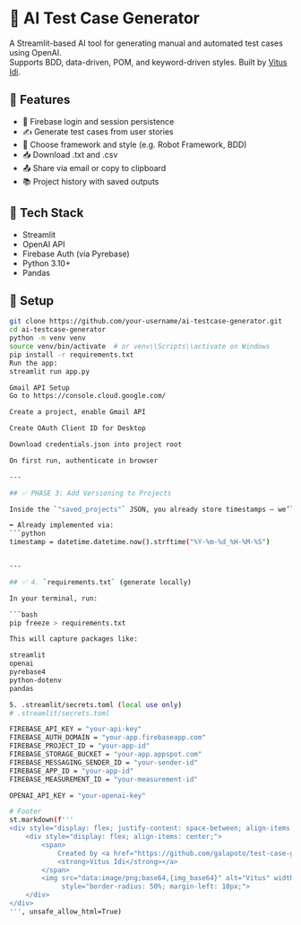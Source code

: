 # 🧪 AI Test Case Generator

A Streamlit-based AI tool for generating manual and automated test cases using OpenAI.  
Supports BDD, data-driven, POM, and keyword-driven styles. Built by [Vitus Idi](https://github.com/galapoto).

## 🚀 Features

- 🔐 Firebase login and session persistence
- ✍️ Generate test cases from user stories
- 🧱 Choose framework and style (e.g. Robot Framework, BDD)
- 📥 Download .txt and .csv
- 📤 Share via email or copy to clipboard
- 📚 Project history with saved outputs

## 🧰 Tech Stack

- Streamlit
- OpenAI API
- Firebase Auth (via Pyrebase)
- Python 3.10+
- Pandas

## 🔧 Setup

```bash
git clone https://github.com/your-username/ai-testcase-generator.git
cd ai-testcase-generator
python -m venv venv
source venv/bin/activate  # or venv\\Scripts\\activate on Windows
pip install -r requirements.txt
Run the app:
streamlit run app.py

Gmail API Setup
Go to https://console.cloud.google.com/

Create a project, enable Gmail API

Create OAuth Client ID for Desktop

Download credentials.json into project root

On first run, authenticate in browser

---

## ✅ PHASE 3: Add Versioning to Projects

Inside the `"saved_projects"` JSON, you already store timestamps — we’ll allow saving multiple versions by simply appending new ones.

➡️ Already implemented via:
```python
timestamp = datetime.datetime.now().strftime("%Y-%m-%d_%H-%M-%S")


---

## ✅ 4. `requirements.txt` (generate locally)

In your terminal, run:

```bash
pip freeze > requirements.txt

This will capture packages like:

streamlit
openai
pyrebase4
python-dotenv
pandas

5. .streamlit/secrets.toml (local use only)
# .streamlit/secrets.toml

FIREBASE_API_KEY = "your-api-key"
FIREBASE_AUTH_DOMAIN = "your-app.firebaseapp.com"
FIREBASE_PROJECT_ID = "your-app-id"
FIREBASE_STORAGE_BUCKET = "your-app.appspot.com"
FIREBASE_MESSAGING_SENDER_ID = "your-sender-id"
FIREBASE_APP_ID = "your-app-id"
FIREBASE_MEASUREMENT_ID = "your-measurement-id"

OPENAI_API_KEY = "your-openai-key"

# Footer
st.markdown(f'''
<div style="display: flex; justify-content: space-between; align-items: center; margin-top: 50px;">
    <div style="display: flex; align-items: center;">
        <span>
            Created by <a href="https://github.com/galapoto/test-case-generator.git" target="_blank">
            <strong>Vitus Idi</strong></a>
        </span>
        <img src="data:image/png;base64,{img_base64}" alt="Vitus" width="40"
             style="border-radius: 50%; margin-left: 10px;">
    </div>
</div>
''', unsafe_allow_html=True)
